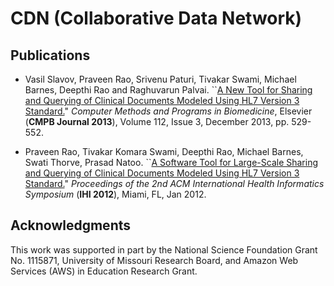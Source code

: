 # CDN (Collaborative Data Network)

## Publications

* Vasil Slavov, Praveen Rao, Srivenu Paturi, Tivakar Swami, Michael
Barnes, Deepthi Rao and Raghuvarun Palvai. ``[A New Tool for Sharing and
Querying of Clinical Documents Modeled Using HL7 Version 3
Standard.](http://dx.doi.org/10.1016/j.cmpb.2013.07.002)" *Computer
Methods and Programs in Biomedicine*, Elsevier (**CMPB Journal 2013**),
Volume 112, Issue 3, December 2013, pp. 529-552.

* Praveen Rao, Tivakar
Komara Swami, Deepthi Rao, Michael Barnes, Swati Thorve, Prasad Natoo.
``[A Software Tool for Large-Scale Sharing and Querying of Clinical
Documents Modeled Using HL7 Version 3
Standard.](http://dl.acm.org/citation.cfm?doid=2110363.2110417)"
*Proceedings of the 2nd ACM International Health Informatics Symposium*
(**IHI 2012**), Miami, FL, Jan 2012.

Acknowledgments
---------------
This work was supported in part by the National Science
Foundation Grant No. 1115871, University of Missouri Research
Board, and Amazon Web Services (AWS) in Education Research
Grant.

